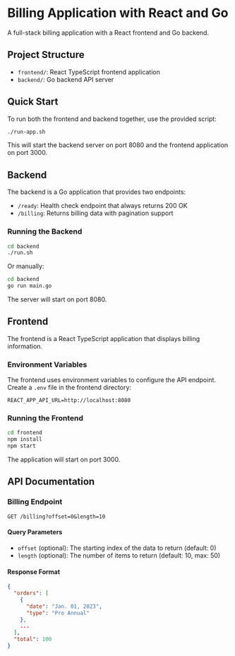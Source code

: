 # Billing Application with React and Go

A full-stack billing application with a React frontend and Go backend.

## Project Structure

- `frontend/`: React TypeScript frontend application
- `backend/`: Go backend API server

## Quick Start

To run both the frontend and backend together, use the provided script:

```bash
./run-app.sh
```

This will start the backend server on port 8080 and the frontend application on port 3000.

## Backend

The backend is a Go application that provides two endpoints:

- `/ready`: Health check endpoint that always returns 200 OK
- `/billing`: Returns billing data with pagination support

### Running the Backend

```bash
cd backend
./run.sh
```

Or manually:

```bash
cd backend
go run main.go
```

The server will start on port 8080.

## Frontend

The frontend is a React TypeScript application that displays billing information.

### Environment Variables

The frontend uses environment variables to configure the API endpoint. Create a `.env` file in the frontend directory:

```
REACT_APP_API_URL=http://localhost:8080
```

### Running the Frontend

```bash
cd frontend
npm install
npm start
```

The application will start on port 3000.

## API Documentation

### Billing Endpoint

```
GET /billing?offset=0&length=10
```

#### Query Parameters

- `offset` (optional): The starting index of the data to return (default: 0)
- `length` (optional): The number of items to return (default: 10, max: 50)

#### Response Format

```json
{
  "orders": [
    {
      "date": "Jan. 01, 2023",
      "type": "Pro Annual"
    },
    ...
  ],
  "total": 100
}
```
